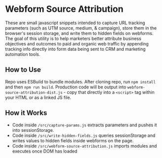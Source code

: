 # Webform Source Attribution
These are small javascript snippets intended to capture URL tracking parameters (such as UTM source, medium, & campaign), store them in the browser's session storage, and write them to hidden fields on webforms. The goal of this utility is to help marketers better attribute business objectives and outcomes to paid and organic web traffic by appending tracking info directly into form data being sent to CRM and marketing automation tools.

## How to Use
Repo uses ESBuild to bundle modules. After cloning repo, run `npm install` and then `npm run build`. Production code will be output into `webform-source-attribution-dist.js` - copy that directly into a `<script>` tag within your HTML or as a linked JS file. 

## How it Works
- Code inside `/src/capture-params.js` extracts parameters and pushes it into sessionStorage. 
- Code inside `/src/write-hidden-fields.js` queries sessionStorage and writes values to hidden fields inside webforms on the page.
- Code inside `/src/webform-source-attribution.js` imports modules and executes once DOM has loaded
